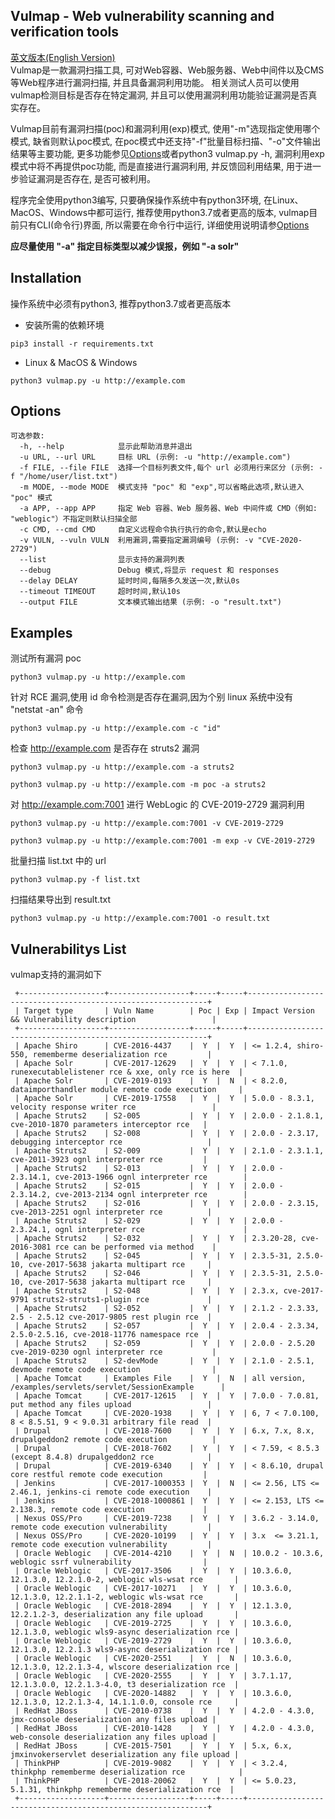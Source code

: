 ## Vulmap - Web vulnerability scanning and verification tools
[英文版本(English Version)](https://github.com/zhzyker/vulmap/blob/main/readme.us-en.md)  
Vulmap是一款漏洞扫描工具, 可对Web容器、Web服务器、Web中间件以及CMS等Web程序进行漏洞扫描, 并且具备漏洞利用功能。
相关测试人员可以使用vulmap检测目标是否存在特定漏洞, 并且可以使用漏洞利用功能验证漏洞是否真实存在。

Vulmap目前有漏洞扫描(poc)和漏洞利用(exp)模式, 使用"-m"选现指定使用哪个模式, 缺省则默认poc模式, 在poc模式中还支持"-f"批量目标扫描、"-o"文件输出结果等主要功能, 更多功能参见[Options](https://github.com/zhzyker/vulmap/#options)或者python3 vulmap.py -h, 漏洞利用exp模式中将不再提供poc功能, 而是直接进行漏洞利用, 并反馈回利用结果, 用于进一步验证漏洞是否存在, 是否可被利用。

程序完全使用python3编写, 只要确保操作系统中有python3环境, 在Linux、MacOS、Windows中都可运行, 推荐使用python3.7或者更高的版本, vulmap目前只有CLI(命令行)界面, 所以需要在命令行中运行, 详细使用说明请参[Options](https://github.com/zhzyker/vulmap/#options)

**应尽量使用 "-a" 指定目标类型以减少误报，例如 "-a solr"**  

## Installation
操作系统中必须有python3, 推荐python3.7或者更高版本
* 安装所需的依赖环境
```
pip3 install -r requirements.txt
```
* Linux & MacOS & Windows
```
python3 vulmap.py -u http://example.com
```

## Options
``` 
可选参数:
  -h, --help            显示此帮助消息并退出
  -u URL, --url URL     目标 URL (示例: -u "http://example.com")
  -f FILE, --file FILE  选择一个目标列表文件,每个 url 必须用行来区分 (示例: -f "/home/user/list.txt")
  -m MODE, --mode MODE  模式支持 "poc" 和 "exp",可以省略此选项,默认进入 "poc" 模式
  -a APP, --app APP     指定 Web 容器、Web 服务器、Web 中间件或 CMD（例如: "weblogic"）不指定则默认扫描全部
  -c CMD, --cmd CMD     自定义远程命令执行执行的命令,默认是echo
  -v VULN, --vuln VULN  利用漏洞,需要指定漏洞编号 (示例: -v "CVE-2020-2729")
  --list                显示支持的漏洞列表
  --debug               Debug 模式,将显示 request 和 responses
  --delay DELAY         延时时间,每隔多久发送一次,默认0s
  --timeout TIMEOUT     超时时间,默认10s
  --output FILE         文本模式输出结果 (示例: -o "result.txt")
```
## Examples
测试所有漏洞 poc
```
python3 vulmap.py -u http://example.com
```
针对 RCE 漏洞,使用 id 命令检测是否存在漏洞,因为个别 linux 系统中没有 "netstat -an" 命令
```
python3 vulmap.py -u http://example.com -c "id"
```

检查 http://example.com 是否存在 struts2 漏洞
```
python3 vulmap.py -u http://example.com -a struts2
```
```
python3 vulmap.py -u http://example.com -m poc -a struts2
```
对 http://example.com:7001 进行 WebLogic 的 CVE-2019-2729 漏洞利用
```
python3 vulmap.py -u http://example.com:7001 -v CVE-2019-2729
```
```
python3 vulmap.py -u http://example.com:7001 -m exp -v CVE-2019-2729
```
批量扫描 list.txt 中的 url
```
python3 vulmap.py -f list.txt
```
扫描结果导出到 result.txt
```
python3 vulmap.py -u http://example.com:7001 -o result.txt
```

## Vulnerabilitys List
vulmap支持的漏洞如下
```
 +-------------------+------------------+-----+-----+-------------------------------------------------------------+
 | Target type       | Vuln Name        | Poc | Exp | Impact Version && Vulnerability description                 |
 +-------------------+------------------+-----+-----+-------------------------------------------------------------+
 | Apache Shiro      | CVE-2016-4437    |  Y  |  Y  | <= 1.2.4, shiro-550, rememberme deserialization rce         |
 | Apache Solr       | CVE-2017-12629   |  Y  |  Y  | < 7.1.0, runexecutablelistener rce & xxe, only rce is here  |
 | Apache Solr       | CVE-2019-0193    |  Y  |  N  | < 8.2.0, dataimporthandler module remote code execution     |
 | Apache Solr       | CVE-2019-17558   |  Y  |  Y  | 5.0.0 - 8.3.1, velocity response writer rce                 |
 | Apache Struts2    | S2-005           |  Y  |  Y  | 2.0.0 - 2.1.8.1, cve-2010-1870 parameters interceptor rce   |
 | Apache Struts2    | S2-008           |  Y  |  Y  | 2.0.0 - 2.3.17, debugging interceptor rce                   |
 | Apache Struts2    | S2-009           |  Y  |  Y  | 2.1.0 - 2.3.1.1, cve-2011-3923 ognl interpreter rce         |
 | Apache Struts2    | S2-013           |  Y  |  Y  | 2.0.0 - 2.3.14.1, cve-2013-1966 ognl interpreter rce        |
 | Apache Struts2    | S2-015           |  Y  |  Y  | 2.0.0 - 2.3.14.2, cve-2013-2134 ognl interpreter rce        |
 | Apache Struts2    | S2-016           |  Y  |  Y  | 2.0.0 - 2.3.15, cve-2013-2251 ognl interpreter rce          |
 | Apache Struts2    | S2-029           |  Y  |  Y  | 2.0.0 - 2.3.24.1, ognl interpreter rce                      |
 | Apache Struts2    | S2-032           |  Y  |  Y  | 2.3.20-28, cve-2016-3081 rce can be performed via method    |
 | Apache Struts2    | S2-045           |  Y  |  Y  | 2.3.5-31, 2.5.0-10, cve-2017-5638 jakarta multipart rce     |
 | Apache Struts2    | S2-046           |  Y  |  Y  | 2.3.5-31, 2.5.0-10, cve-2017-5638 jakarta multipart rce     |
 | Apache Struts2    | S2-048           |  Y  |  Y  | 2.3.x, cve-2017-9791 struts2-struts1-plugin rce             |
 | Apache Struts2    | S2-052           |  Y  |  Y  | 2.1.2 - 2.3.33, 2.5 - 2.5.12 cve-2017-9805 rest plugin rce  |
 | Apache Struts2    | S2-057           |  Y  |  Y  | 2.0.4 - 2.3.34, 2.5.0-2.5.16, cve-2018-11776 namespace rce  |
 | Apache Struts2    | S2-059           |  Y  |  Y  | 2.0.0 - 2.5.20 cve-2019-0230 ognl interpreter rce           |
 | Apache Struts2    | S2-devMode       |  Y  |  Y  | 2.1.0 - 2.5.1, devmode remote code execution                |
 | Apache Tomcat     | Examples File    |  Y  |  N  | all version, /examples/servlets/servlet/SessionExample      |
 | Apache Tomcat     | CVE-2017-12615   |  Y  |  Y  | 7.0.0 - 7.0.81, put method any files upload                 |
 | Apache Tomcat     | CVE-2020-1938    |  Y  |  Y  | 6, 7 < 7.0.100, 8 < 8.5.51, 9 < 9.0.31 arbitrary file read  |
 | Drupal            | CVE-2018-7600    |  Y  |  Y  | 6.x, 7.x, 8.x, drupalgeddon2 remote code execution          |
 | Drupal            | CVE-2018-7602    |  Y  |  Y  | < 7.59, < 8.5.3 (except 8.4.8) drupalgeddon2 rce            |
 | Drupal            | CVE-2019-6340    |  Y  |  Y  | < 8.6.10, drupal core restful remote code execution         |
 | Jenkins           | CVE-2017-1000353 |  Y  |  N  | <= 2.56, LTS <= 2.46.1, jenkins-ci remote code execution    |
 | Jenkins           | CVE-2018-1000861 |  Y  |  Y  | <= 2.153, LTS <= 2.138.3, remote code execution             |
 | Nexus OSS/Pro     | CVE-2019-7238    |  Y  |  Y  | 3.6.2 - 3.14.0, remote code execution vulnerability         |
 | Nexus OSS/Pro     | CVE-2020-10199   |  Y  |  Y  | 3.x  <= 3.21.1, remote code execution vulnerability         |
 | Oracle Weblogic   | CVE-2014-4210    |  Y  |  N  | 10.0.2 - 10.3.6, weblogic ssrf vulnerability                |
 | Oracle Weblogic   | CVE-2017-3506    |  Y  |  Y  | 10.3.6.0, 12.1.3.0, 12.2.1.0-2, weblogic wls-wsat rce       |
 | Oracle Weblogic   | CVE-2017-10271   |  Y  |  Y  | 10.3.6.0, 12.1.3.0, 12.2.1.1-2, weblogic wls-wsat rce       |
 | Oracle Weblogic   | CVE-2018-2894    |  Y  |  Y  | 12.1.3.0, 12.2.1.2-3, deserialization any file upload       |
 | Oracle Weblogic   | CVE-2019-2725    |  Y  |  Y  | 10.3.6.0, 12.1.3.0, weblogic wls9-async deserialization rce |
 | Oracle Weblogic   | CVE-2019-2729    |  Y  |  Y  | 10.3.6.0, 12.1.3.0, 12.2.1.3 wls9-async deserialization rce |
 | Oracle Weblogic   | CVE-2020-2551    |  Y  |  N  | 10.3.6.0, 12.1.3.0, 12.2.1.3-4, wlscore deserialization rce |
 | Oracle Weblogic   | CVE-2020-2555    |  Y  |  Y  | 3.7.1.17, 12.1.3.0.0, 12.2.1.3-4.0, t3 deserialization rce  |
 | Oracle Weblogic   | CVE-2020-14882   |  Y  |  Y  | 10.3.6.0, 12.1.3.0, 12.2.1.3-4, 14.1.1.0.0, console rce     |
 | RedHat JBoss      | CVE-2010-0738    |  Y  |  Y  | 4.2.0 - 4.3.0, jmx-console deserialization any files upload |
 | RedHat JBoss      | CVE-2010-1428    |  Y  |  Y  | 4.2.0 - 4.3.0, web-console deserialization any files upload |
 | RedHat JBoss      | CVE-2015-7501    |  Y  |  Y  | 5.x, 6.x, jmxinvokerservlet deserialization any file upload |
 | ThinkPHP          | CVE-2019-9082    |  Y  |  Y  | < 3.2.4, thinkphp rememberme deserialization rce            |
 | ThinkPHP          | CVE-2018-20062   |  Y  |  Y  | <= 5.0.23, 5.1.31, thinkphp rememberme deserialization rce  |
 +-------------------+------------------+-----+-----+-------------------------------------------------------------+
```
